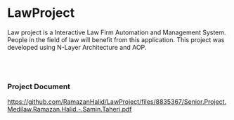 # LawProject
Law project is a Interactive Law Firm Automation and Management System. People in the field of law will benefit from this application.  This project was developed using N-Layer Architecture and AOP.

</br></br> 

### Project Document
https://github.com/RamazanHalid/LawProject/files/8835367/Senior.Project.Medilaw.Ramazan.Halid.-.Samin.Taheri.pdf
